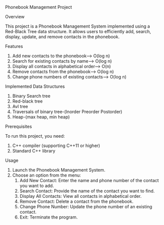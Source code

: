 Phonebook Management Project 

Overview

This project is a Phonebook Management System implemented using a Red-Black Tree data structure.
It allows users to efficiently add, search, display, update, and remove contacts in the phonebook.

Features

1. Add new contacts to the phonebook--> O(log n)
2. Search for existing contacts by name--> O(log n)
3. Display all contacts in alphabetical order--> O(n)
4. Remove contacts from the phonebook--> O(log n)
5. Change phone numbers of existing contacts--> O(log n)

Implemented Data Structures

1. Binary Search tree
2. Red-black tree
3. Avl tree
4. Traversals of binary tree-(Inorder Preorder Postorder)
5. Heap-(max heap, min heap)

Prerequisites

To run this project, you need:
1. C++ compiler (supporting C++11 or higher)
2. Standard C++ library


Usage

1. Launch the Phonebook Management System.
2. Choose an option from the menu:
      1. Add New Contact: Enter the name and phone number of the contact you want to add.
      2. Search Contact: Provide the name of the contact you want to find.
      3. Display All Contacts: View all contacts in alphabetical order.
      4. Remove Contact: Delete a contact from the phonebook.
      5. Change Phone Number: Update the phone number of an existing contact.
      6. Exit: Terminate the program.









